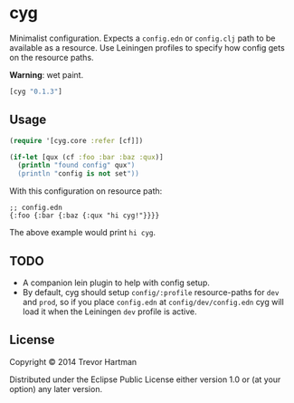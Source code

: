 # cyg

Minimalist configuration. Expects a `config.edn` or `config.clj` path to be
available as a resource. Use Leiningen profiles to specify how config gets on
the resource paths.

**Warning**: wet paint.

```clojure
[cyg "0.1.3"]
```

## Usage

```clojure
(require '[cyg.core :refer [cf]])

(if-let [qux (cf :foo :bar :baz :qux)]
  (println "found config" qux")
  (println "config is not set"))
```

With this configuration on resource path:

```
;; config.edn
{:foo {:bar {:baz {:qux "hi cyg!"}}}}
```

The above example would print `hi cyg`.

## TODO

- A companion lein plugin to help with config setup.
- By default, cyg should setup `config/:profile` resource-paths for `dev`
  and `prod`, so if you place `config.edn` at `config/dev/config.edn` cyg will
  load it when the Leiningen `dev` profile is active.

## License

Copyright © 2014 Trevor Hartman

Distributed under the Eclipse Public License either version 1.0 or (at
your option) any later version.
